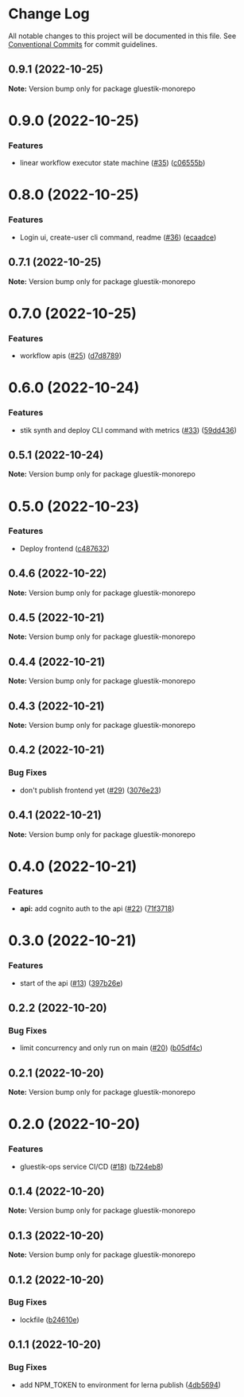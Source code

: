 # Change Log

All notable changes to this project will be documented in this file.
See [Conventional Commits](https://conventionalcommits.org) for commit guidelines.

## 0.9.1 (2022-10-25)

**Note:** Version bump only for package gluestik-monorepo

# 0.9.0 (2022-10-25)

### Features

- linear workflow executor state machine ([#35](https://github.com/functionless/gluestik/issues/35)) ([c06555b](https://github.com/functionless/gluestik/commit/c06555bbfe909062cc69473724e97f97f043aac2))

# 0.8.0 (2022-10-25)

### Features

- Login ui, create-user cli command, readme ([#36](https://github.com/functionless/gluestik/issues/36)) ([ecaadce](https://github.com/functionless/gluestik/commit/ecaadce1fc4dfed3ab96b08fa7057db805145fcd))

## 0.7.1 (2022-10-25)

**Note:** Version bump only for package gluestik-monorepo

# 0.7.0 (2022-10-25)

### Features

- workflow apis ([#25](https://github.com/functionless/gluestik/issues/25)) ([d7d8789](https://github.com/functionless/gluestik/commit/d7d8789ab6ca831d3b5f65d64ca890660ff45ad3))

# 0.6.0 (2022-10-24)

### Features

- stik synth and deploy CLI command with metrics ([#33](https://github.com/functionless/gluestik/issues/33)) ([59dd436](https://github.com/functionless/gluestik/commit/59dd43690ead3f2d3bdcd630a2cd8f2c08d00909))

## 0.5.1 (2022-10-24)

**Note:** Version bump only for package gluestik-monorepo

# 0.5.0 (2022-10-23)

### Features

- Deploy frontend ([c487632](https://github.com/functionless/gluestik/commit/c4876325cf0b79412cfe42e628c09ae9fafc8d3d))

## 0.4.6 (2022-10-22)

**Note:** Version bump only for package gluestik-monorepo

## 0.4.5 (2022-10-21)

**Note:** Version bump only for package gluestik-monorepo

## 0.4.4 (2022-10-21)

**Note:** Version bump only for package gluestik-monorepo

## 0.4.3 (2022-10-21)

**Note:** Version bump only for package gluestik-monorepo

## 0.4.2 (2022-10-21)

### Bug Fixes

- don't publish frontend yet ([#29](https://github.com/functionless/gluestik/issues/29)) ([3076e23](https://github.com/functionless/gluestik/commit/3076e236176baed684c334abfb5b2030965bcd7e))

## 0.4.1 (2022-10-21)

**Note:** Version bump only for package gluestik-monorepo

# 0.4.0 (2022-10-21)

### Features

- **api:** add cognito auth to the api ([#22](https://github.com/functionless/gluestik/issues/22)) ([71f3718](https://github.com/functionless/gluestik/commit/71f3718fd7be0c4c7add69222c1daee0e1a255d8))

# 0.3.0 (2022-10-21)

### Features

- start of the api ([#13](https://github.com/functionless/gluestik/issues/13)) ([397b26e](https://github.com/functionless/gluestik/commit/397b26e79ee4085d790cc9017ee030cce2d9c179))

## 0.2.2 (2022-10-20)

### Bug Fixes

- limit concurrency and only run on main ([#20](https://github.com/functionless/gluestik/issues/20)) ([b05df4c](https://github.com/functionless/gluestik/commit/b05df4ce613ced96b935e72369e84181ae099ee6))

## 0.2.1 (2022-10-20)

**Note:** Version bump only for package gluestik-monorepo

# 0.2.0 (2022-10-20)

### Features

- gluestik-ops service CI/CD ([#18](https://github.com/functionless/gluestik/issues/18)) ([b724eb8](https://github.com/functionless/gluestik/commit/b724eb8b8ea51e0f8542f8d26dc897033b3ebc3b))

## 0.1.4 (2022-10-20)

**Note:** Version bump only for package gluestik-monorepo

## 0.1.3 (2022-10-20)

**Note:** Version bump only for package gluestik-monorepo

## 0.1.2 (2022-10-20)

### Bug Fixes

- lockfile ([b24610e](https://github.com/functionless/gluestik/commit/b24610e81b65649c14a78a9ac0abf3f7343ed36b))

## 0.1.1 (2022-10-20)

### Bug Fixes

- add NPM_TOKEN to environment for lerna publish ([4db5694](https://github.com/functionless/gluestik/commit/4db569406193761d9985d507edd00566a3fb9786))
